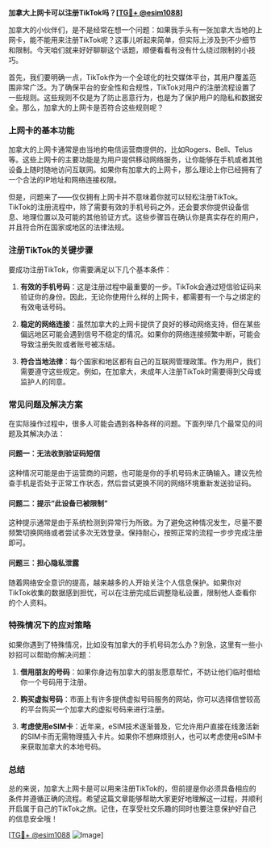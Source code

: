 **加拿大上网卡可以注册TikTok吗？[[TG💪+ @esim1088](https://t.me/s/esim1088)]**

加拿大的小伙伴们，是不是经常在想一个问题：如果我手头有一张加拿大当地的上网卡，能不能用来注册TikTok呢？这事儿听起来简单，但实际上涉及到不少细节和限制。今天咱们就来好好聊聊这个话题，顺便看看有没有什么绕过限制的小技巧。

首先，我们要明确一点，TikTok作为一个全球化的社交媒体平台，其用户覆盖范围非常广泛。为了确保平台的安全性和合规性，TikTok对用户的注册流程设置了一些规则。这些规则不仅是为了防止恶意行为，也是为了保护用户的隐私和数据安全。那么，加拿大的上网卡是否符合这些规则呢？

### 上网卡的基本功能

加拿大的上网卡通常是由当地的电信运营商提供的，比如Rogers、Bell、Telus等。这些上网卡的主要功能是为用户提供移动网络服务，让你能够在手机或者其他设备上随时随地访问互联网。如果你有加拿大的上网卡，那么理论上你已经拥有了一个合法的IP地址和网络连接权限。

但是，问题来了——仅仅拥有上网卡并不意味着你就可以轻松注册TikTok。TikTok的注册流程中，除了需要有效的手机号码之外，还会要求你提供设备信息、地理位置以及可能的其他验证方式。这些步骤旨在确认你是真实存在的用户，并且符合所在国家或地区的法律法规。

### 注册TikTok的关键步骤

要成功注册TikTok，你需要满足以下几个基本条件：

1. **有效的手机号码**：这是注册过程中最重要的一步。TikTok会通过短信验证码来验证你的身份。因此，无论你使用什么样的上网卡，都需要有一个与之绑定的有效电话号码。
   
2. **稳定的网络连接**：虽然加拿大的上网卡提供了良好的移动网络支持，但在某些偏远地区可能会遇到信号不稳定的情况。如果你的网络连接频繁中断，可能会导致注册失败或者账号被冻结。

3. **符合当地法律**：每个国家和地区都有自己的互联网管理政策。作为用户，我们需要遵守这些规定。例如，在加拿大，未成年人注册TikTok时需要得到父母或监护人的同意。

### 常见问题及解决方案

在实际操作过程中，很多人可能会遇到各种各样的问题。下面列举几个最常见的问题及其解决办法：

#### 问题一：无法收到验证码短信

这种情况可能是由于运营商的问题，也可能是你的手机号码未正确输入。建议先检查手机是否处于正常工作状态，然后尝试更换不同的网络环境重新发送验证码。

#### 问题二：提示“此设备已被限制”

这种提示通常是由于系统检测到异常行为所致。为了避免这种情况发生，尽量不要频繁切换网络或者尝试多次无效登录。保持耐心，按照正常的流程一步步完成注册即可。

#### 问题三：担心隐私泄露

随着网络安全意识的提高，越来越多的人开始关注个人信息保护。如果你对TikTok收集的数据感到担忧，可以在注册完成后调整隐私设置，限制他人查看你的个人资料。

### 特殊情况下的应对策略

如果你遇到了特殊情况，比如没有加拿大的手机号码怎么办？别急，这里有一些小妙招可以帮助你解决问题：

1. **借用朋友的号码**：如果你身边有加拿大的朋友愿意帮忙，不妨让他们临时借给你一个号码用于注册。

2. **购买虚拟号码**：市面上有许多提供虚拟号码服务的网站，你可以选择信誉较高的平台购买一个加拿大的虚拟号码来进行注册。

3. **考虑使用eSIM卡**：近年来，eSIM技术逐渐普及，它允许用户直接在线激活新的SIM卡而无需物理插入卡片。如果你不想麻烦别人，也可以考虑使用eSIM卡来获取加拿大的本地号码。

### 总结

总的来说，加拿大上网卡是可以用来注册TikTok的，但前提是你必须具备相应的条件并遵循正确的流程。希望这篇文章能够帮助大家更好地理解这一过程，并顺利开启属于自己的TikTok之旅。记住，在享受社交乐趣的同时也要注意保护好自己的信息安全哦！

[[TG💪+ @esim1088](https://t.me/s/esim1088) ![Image](https://i.postimg.cc/4NQfJmqS/Snipaste-2025-05-13-00-14-12.png)]